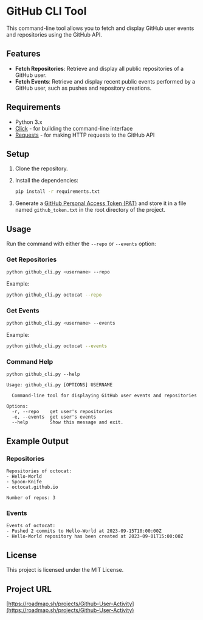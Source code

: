 
# GitHub CLI Tool

This command-line tool allows you to fetch and display GitHub user events and repositories using the GitHub API.

## Features

- **Fetch Repositories**: Retrieve and display all public repositories of a GitHub user.
- **Fetch Events**: Retrieve and display recent public events performed by a GitHub user, such as pushes and repository creations.

## Requirements

- Python 3.x
- [Click](https://click.palletsprojects.com/en/8.0.x/) - for building the command-line interface
- [Requests](https://docs.python-requests.org/en/latest/) - for making HTTP requests to the GitHub API

## Setup

1. Clone the repository.
   
2. Install the dependencies:
    ```bash
    pip install -r requirements.txt
    ```

3. Generate a [GitHub Personal Access Token (PAT)](https://github.com/settings/tokens) and store it in a file named `github_token.txt` in the root directory of the project.

## Usage

Run the command with either the `--repo` or `--events` option:

### Get Repositories

```bash
python github_cli.py <username> --repo
```

Example:
```bash
python github_cli.py octocat --repo
```

### Get Events

```bash
python github_cli.py <username> --events
```

Example:
```bash
python github_cli.py octocat --events
```

### Command Help

```
python github_cli.py --help
```
```
Usage: github_cli.py [OPTIONS] USERNAME

  Command-line tool for displaying GitHub user events and repositories

Options:
  -r, --repo    get user's repositories
  -e, --events  get user's events
  --help        Show this message and exit.
```

## Example Output

### Repositories

```
Repositories of octocat:
- Hello-World
- Spoon-Knife
- octocat.github.io

Number of repos: 3
```

### Events

```
Events of octocat:
- Pushed 2 commits to Hello-World at 2023-09-15T10:00:00Z
- Hello-World repository has been created at 2023-09-01T15:00:00Z
```

## License

This project is licensed under the MIT License.


## Project URL
[https://roadmap.sh/projects/Github-User-Activity](https://roadmap.sh/projects/Github-User-Activity)
